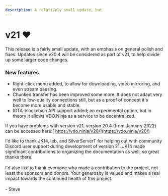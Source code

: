 ```yaml
---
description: A relatively small update, but
---
```


# v21 ❤️

This release is a fairly small update, with an emphasis on general polish and fixes. Updates since v20.4 will be considered as part of v21, to help divide up some larger code changes.

### New features

* Right-click menu added, to allow for downloading, video mirroring, and even stream pausing.
* Chunked transfer has been improved some more. It does not adapt very well to low-quality connections still, but as a proof of concept it's become more usable and stable.
* IOTA-blockchain API support added; an experimental option, but in theory it allows VDO.Ninja as a service to be decentralized.&#x20;

If you have problems with version v21, version 20.4 (from January 2022) can be accessed here:[ https://vdo.ninja/v20/](https://vdo.ninja/v20/)

I'd like to thank JK14, leb, and SilverServerT for helping out with community Discord user support during development of version 21. JK14 made significant contributions to organizing the documentation as well, so great thanks there.\
\
I'd also like to thank everyone who made a contribution to the project, not least the sponsors and donors. Your generosity is valued and makes a real impact towards the continued health of this project.\
\
\- Steve
